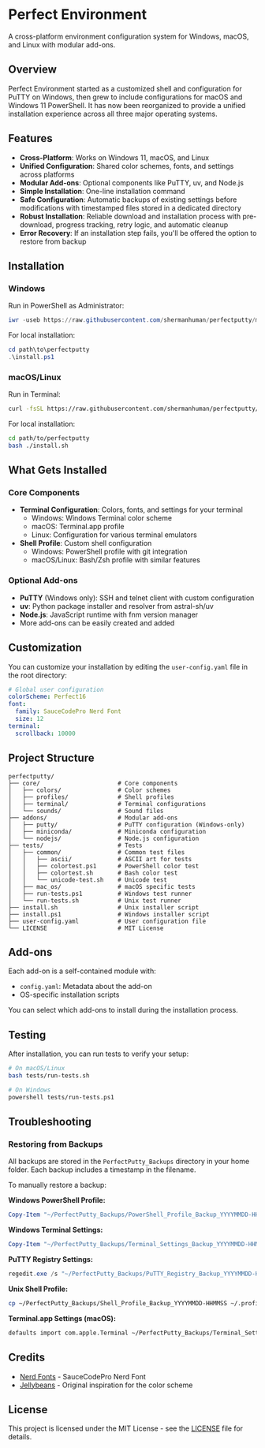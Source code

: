 # Perfect Environment

A cross-platform environment configuration system for Windows, macOS, and Linux with modular add-ons.

## Overview

Perfect Environment started as a customized shell and configuration for PuTTY on Windows, then grew to include configurations for macOS and Windows 11 PowerShell. It has now been reorganized to provide a unified installation experience across all three major operating systems.

## Features

- **Cross-Platform**: Works on Windows 11, macOS, and Linux
- **Unified Configuration**: Shared color schemes, fonts, and settings across platforms
- **Modular Add-ons**: Optional components like PuTTY, uv, and Node.js
- **Simple Installation**: One-line installation command
- **Safe Configuration**: Automatic backups of existing settings before modifications with timestamped files stored in a dedicated directory
- **Robust Installation**: Reliable download and installation process with pre-download, progress tracking, retry logic, and automatic cleanup
- **Error Recovery**: If an installation step fails, you'll be offered the option to restore from backup

## Installation

### Windows

Run in PowerShell as Administrator:

```powershell
iwr -useb https://raw.githubusercontent.com/shermanhuman/perfectputty/master/install.ps1 | iex
```

For local installation:
```powershell
cd path\to\perfectputty
.\install.ps1
```

### macOS/Linux


Run in Terminal:
```bash
curl -fsSL https://raw.githubusercontent.com/shermanhuman/perfectputty/master/install.sh | bash
```

For local installation:
```bash
cd path/to/perfectputty
bash ./install.sh
```

## What Gets Installed

### Core Components

- **Terminal Configuration**: Colors, fonts, and settings for your terminal
  - Windows: Windows Terminal color scheme
  - macOS: Terminal.app profile
  - Linux: Configuration for various terminal emulators
- **Shell Profile**: Custom shell configuration
  - Windows: PowerShell profile with git integration
  - macOS/Linux: Bash/Zsh profile with similar features

### Optional Add-ons

- **PuTTY** (Windows only): SSH and telnet client with custom configuration
- **uv**: Python package installer and resolver from astral-sh/uv
- **Node.js**: JavaScript runtime with fnm version manager
- More add-ons can be easily created and added

## Customization

You can customize your installation by editing the `user-config.yaml` file in the root directory:

```yaml
# Global user configuration
colorScheme: Perfect16
font:
  family: SauceCodePro Nerd Font
  size: 12
terminal:
  scrollback: 10000
```

## Project Structure

```
perfectputty/
├── core/                      # Core components
│   ├── colors/                # Color schemes
│   ├── profiles/              # Shell profiles
│   ├── terminal/              # Terminal configurations
│   └── sounds/                # Sound files
├── addons/                    # Modular add-ons
│   ├── putty/                 # PuTTY configuration (Windows-only)
│   ├── miniconda/             # Miniconda configuration
│   └── nodejs/                # Node.js configuration
├── tests/                     # Tests
│   ├── common/                # Common test files
│   │   ├── ascii/             # ASCII art for tests
│   │   ├── colortest.ps1      # PowerShell color test
│   │   ├── colortest.sh       # Bash color test
│   │   └── unicode-test.sh    # Unicode test
│   ├── mac_os/                # macOS specific tests
│   ├── run-tests.ps1          # Windows test runner
│   └── run-tests.sh           # Unix test runner
├── install.sh                 # Unix installer script
├── install.ps1                # Windows installer script
├── user-config.yaml           # User configuration file
└── LICENSE                    # MIT License
```

## Add-ons

Each add-on is a self-contained module with:

- `config.yaml`: Metadata about the add-on
- OS-specific installation scripts

You can select which add-ons to install during the installation process.

## Testing

After installation, you can run tests to verify your setup:

```bash
# On macOS/Linux
bash tests/run-tests.sh

# On Windows
powershell tests/run-tests.ps1
```

## Troubleshooting

### Restoring from Backups

All backups are stored in the `PerfectPutty_Backups` directory in your home folder. Each backup includes a timestamp in the filename.

To manually restore a backup:

**Windows PowerShell Profile:**
```powershell
Copy-Item "~/PerfectPutty_Backups/PowerShell_Profile_Backup_YYYYMMDD-HHMMSS.ps1" $PROFILE
```

**Windows Terminal Settings:**
```powershell
Copy-Item "~/PerfectPutty_Backups/Terminal_Settings_Backup_YYYYMMDD-HHMMSS.json" "$env:LocalAppData\Packages\Microsoft.WindowsTerminal_8wekyb3d8bbwe\LocalState\settings.json"
```

**PuTTY Registry Settings:**
```powershell
regedit.exe /s "~/PerfectPutty_Backups/PuTTY_Registry_Backup_YYYYMMDD-HHMMSS.reg"
```

**Unix Shell Profile:**
```bash
cp ~/PerfectPutty_Backups/Shell_Profile_Backup_YYYYMMDD-HHMMSS ~/.profile
```

**Terminal.app Settings (macOS):**
```bash
defaults import com.apple.Terminal ~/PerfectPutty_Backups/Terminal_Settings_Backup_YYYYMMDD-HHMMSS.plist
```

## Credits

- [Nerd Fonts](https://www.nerdfonts.com/) - SauceCodePro Nerd Font
- [Jellybeans](https://github.com/nanotech/jellybeans.vim) - Original inspiration for the color scheme

## License

This project is licensed under the MIT License - see the [LICENSE](LICENSE) file for details.
